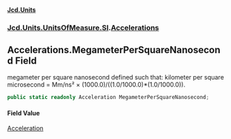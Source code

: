 #### [Jcd.Units](index.md 'index')
### [Jcd.Units.UnitsOfMeasure.SI](Jcd.Units.UnitsOfMeasure.SI.md 'Jcd.Units.UnitsOfMeasure.SI').[Accelerations](Accelerations.md 'Jcd.Units.UnitsOfMeasure.SI.Accelerations')

## Accelerations.MegameterPerSquareNanosecond Field

megameter per square nanosecond defined such that: kilometer per square microsecond = Mm/ns² ×
(1000.0)/((1.0/1000.0)*(1.0/1000.0)).

```csharp
public static readonly Acceleration MegameterPerSquareNanosecond;
```

#### Field Value
[Acceleration](Acceleration.md 'Jcd.Units.UnitTypes.Acceleration')